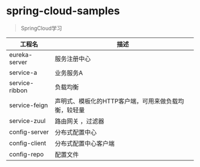# spring-cloud-samples
> SpringCloud学习

| 工程名| 描述 |
|----------|------------|
| eureka-server | 服务注册中心  |
| service-a | 业务服务A |
| service-ribbon | 负载均衡 |
| service-feign | 声明式、模板化的HTTP客户端，可用来做负载均衡，较轻量 |
|service-zuul | 路由网关 ，过滤器 |
|config-server | 分布式配置中心 |  
|config-client | 分布式配置中心客户端 | 
|config-repo | 配置文件 | 
